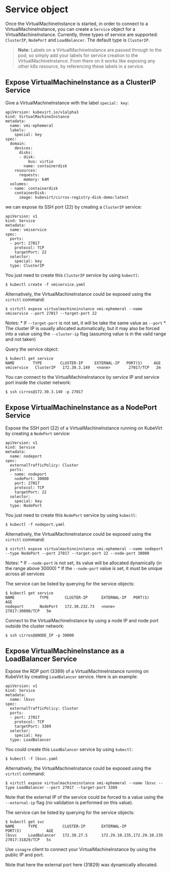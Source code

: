 # Service object

Once the VirtualMachineInstance is started, in order to connect to a
VirtualMachineInstance, you can create a `Service` object for a
VirtualMachineInstance. Currently, three types of service are supported:
`ClusterIP`, `NodePort` and `LoadBalancer`. The default type is
`ClusterIP`.

> **Note**: Labels on a VirtualMachineInstance are passed through to the
> pod, so simply add your labels for service creation to the
> VirtualMachineInstance. From there on it works like exposing any other
> k8s resource, by referencing these labels in a service.


## Expose VirtualMachineInstance as a ClusterIP Service

Give a VirtualMachineInstance with the label `special: key`:

    apiVersion: kubevirt.io/v1alpha3
    kind: VirtualMachineInstance
    metadata:
      name: vmi-ephemeral
      labels:
        special: key
    spec:
      domain:
        devices:
          disks:
          - disk:
              bus: virtio
            name: containerdisk
        resources:
          requests:
            memory: 64M
      volumes:
      - name: containerdisk
        containerDisk:
          image: kubevirt/cirros-registry-disk-demo:latest

we can expose its SSH port (22) by creating a `ClusterIP` service:

    apiVersion: v1
    kind: Service
    metadata:
      name: vmiservice
    spec:
      ports:
      - port: 27017
        protocol: TCP
        targetPort: 22
      selector:
        special: key
      type: ClusterIP

You just need to create this `ClusterIP` service by using `kubectl`:

    $ kubectl create -f vmiservice.yaml

Alternatively, the VirtualMachineInstance could be exposed using the
`virtctl` command:

    $ virtctl expose virtualmachineinstance vmi-ephemeral --name vmiservice --port 27017 --target-port 22

Notes: \* If `--target-port` is not set, it will be take the same value
as `--port` \* The cluster IP is usually allocated automatically, but it
may also be forced into a value using the `--cluster-ip` flag (assuming
value is in the valid range and not taken)

Query the service object:

    $ kubectl get service
    NAME        TYPE        CLUSTER-IP     EXTERNAL-IP   PORT(S)     AGE
    vmiservice   ClusterIP   172.30.3.149   <none>        27017/TCP   2m

You can connect to the VirtualMachineInstance by service IP and service
port inside the cluster network:

    $ ssh cirros@172.30.3.149 -p 27017


## Expose VirtualMachineInstance as a NodePort Service

Expose the SSH port (22) of a VirtualMachineInstance running on KubeVirt
by creating a `NodePort` service:

    apiVersion: v1
    kind: Service
    metadata:
      name: nodeport
    spec:
      externalTrafficPolicy: Cluster
      ports:
      - name: nodeport
        nodePort: 30000
        port: 27017
        protocol: TCP
        targetPort: 22
      selector:
        special: key
      type: NodePort

You just need to create this `NodePort` service by using `kubectl`:

    $ kubectl -f nodeport.yaml

Alternatively, the VirtualMachineInstance could be exposed using the
`virtctl` command:

    $ virtctl expose virtualmachineinstance vmi-ephemeral --name nodeport --type NodePort --port 27017 --target-port 22 --node-port 30000

Notes: \* If `--node-port` is not set, its value will be allocated
dynamically (in the range above 30000) \* If the `--node-port` value is
set, it must be unique across all services

The service can be listed by querying for the service objects:

    $ kubectl get service
    NAME           TYPE       CLUSTER-IP      EXTERNAL-IP   PORT(S)           AGE
    nodeport       NodePort   172.30.232.73   <none>        27017:30000/TCP   5m

Connect to the VirtualMachineInstance by using a node IP and node port
outside the cluster network:

    $ ssh cirros@$NODE_IP -p 30000


## Expose VirtualMachineInstance as a LoadBalancer Service

Expose the RDP port (3389) of a VirtualMachineInstance running on
KubeVirt by creating `LoadBalancer` service. Here is an example:

    apiVersion: v1
    kind: Service
    metadata:
      name: lbsvc
    spec:
      externalTrafficPolicy: Cluster
      ports:
      - port: 27017
        protocol: TCP
        targetPort: 3389
      selector:
        special: key
      type: LoadBalancer

You could create this `LoadBalancer` service by using `kubectl`:

    $ kubectl -f lbsvc.yaml

Alternatively, the VirtualMachineInstance could be exposed using the
`virtctl` command:

    $ virtctl expose virtualmachineinstance vmi-ephemeral --name lbsvc --type LoadBalancer --port 27017 --target-port 3389

Note that the external IP of the service could be forced to a value
using the `--external-ip` flag (no validation is performed on this
value).

The service can be listed by querying for the service objects:

    $ kubectl get svc
    NAME      TYPE           CLUSTER-IP       EXTERNAL-IP                   PORT(S)           AGE
    lbsvc     LoadBalancer   172.30.27.5      172.29.10.235,172.29.10.235   27017:31829/TCP   5s

Use `vinagre` client to connect your VirtualMachineInstance by using the
public IP and port.

Note that here the external port here (31829) was dynamically allocated.
